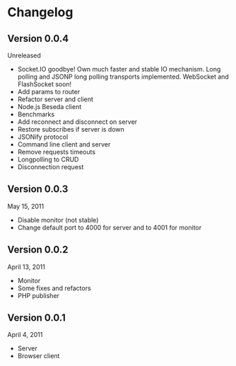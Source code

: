 Changelog
======

Version 0.0.4
---
Unreleased

* Socket.IO goodbye! Own much faster and stable IO mechanism.
  Long polling and JSONP long polling transports implemented. WebSocket and FlashSocket soon!
* Add params to router
* Refactor server and client
* Node.js Beseda client
* Benchmarks
* Add reconnect and disconnect on server
* Restore subscribes if server is down
* JSONify protocol
* Command line client and server
* Remove requests timeouts
* Longpolling to CRUD
* Disconnection request



Version 0.0.3
---
May 15, 2011

* Disable monitor (not stable)
* Change default port to 4000 for server and to 4001 for monitor

Version 0.0.2
---
April 13, 2011

* Monitor
* Some fixes and refactors
* PHP publisher

Version 0.0.1
---
April 4, 2011

* Server
* Browser client